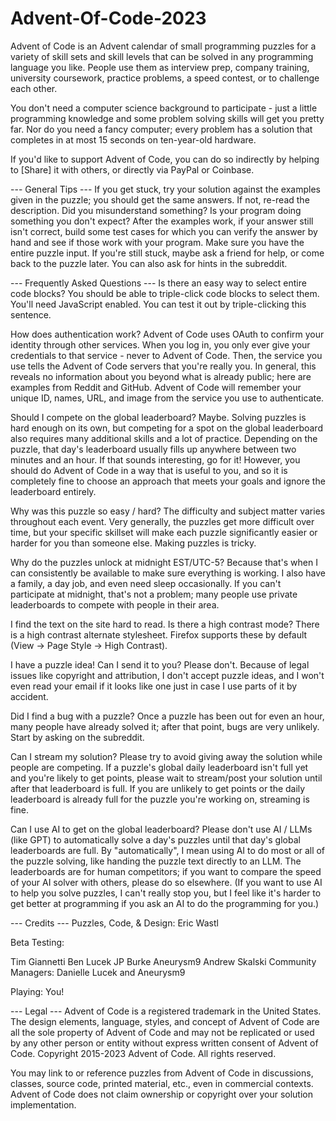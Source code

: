 # Advent-Of-Code-2023
Advent of Code is an Advent calendar of small programming puzzles for a variety of skill sets and skill levels that can be solved in any programming language you like. People use them as interview prep, company training, university coursework, practice problems, a speed contest, or to challenge each other.

You don't need a computer science background to participate - just a little programming knowledge and some problem solving skills will get you pretty far. Nor do you need a fancy computer; every problem has a solution that completes in at most 15 seconds on ten-year-old hardware.

If you'd like to support Advent of Code, you can do so indirectly by helping to [Share] it with others, or directly via PayPal or Coinbase.

--- General Tips ---
If you get stuck, try your solution against the examples given in the puzzle; you should get the same answers. If not, re-read the description. Did you misunderstand something? Is your program doing something you don't expect? After the examples work, if your answer still isn't correct, build some test cases for which you can verify the answer by hand and see if those work with your program. Make sure you have the entire puzzle input. If you're still stuck, maybe ask a friend for help, or come back to the puzzle later. You can also ask for hints in the subreddit.

--- Frequently Asked Questions ---
Is there an easy way to select entire code blocks? You should be able to triple-click code blocks to select them. You'll need JavaScript enabled. You can test it out by triple-clicking this sentence.

How does authentication work? Advent of Code uses OAuth to confirm your identity through other services. When you log in, you only ever give your credentials to that service - never to Advent of Code. Then, the service you use tells the Advent of Code servers that you're really you. In general, this reveals no information about you beyond what is already public; here are examples from Reddit and GitHub. Advent of Code will remember your unique ID, names, URL, and image from the service you use to authenticate.

Should I compete on the global leaderboard? Maybe. Solving puzzles is hard enough on its own, but competing for a spot on the global leaderboard also requires many additional skills and a lot of practice. Depending on the puzzle, that day's leaderboard usually fills up anywhere between two minutes and an hour. If that sounds interesting, go for it! However, you should do Advent of Code in a way that is useful to you, and so it is completely fine to choose an approach that meets your goals and ignore the leaderboard entirely.

Why was this puzzle so easy / hard? The difficulty and subject matter varies throughout each event. Very generally, the puzzles get more difficult over time, but your specific skillset will make each puzzle significantly easier or harder for you than someone else. Making puzzles is tricky.

Why do the puzzles unlock at midnight EST/UTC-5? Because that's when I can consistently be available to make sure everything is working. I also have a family, a day job, and even need sleep occasionally. If you can't participate at midnight, that's not a problem; many people use private leaderboards to compete with people in their area.

I find the text on the site hard to read. Is there a high contrast mode? There is a high contrast alternate stylesheet. Firefox supports these by default (View -> Page Style -> High Contrast).

I have a puzzle idea! Can I send it to you? Please don't. Because of legal issues like copyright and attribution, I don't accept puzzle ideas, and I won't even read your email if it looks like one just in case I use parts of it by accident.

Did I find a bug with a puzzle? Once a puzzle has been out for even an hour, many people have already solved it; after that point, bugs are very unlikely. Start by asking on the subreddit.

Can I stream my solution? Please try to avoid giving away the solution while people are competing. If a puzzle's global daily leaderboard isn't full yet and you're likely to get points, please wait to stream/post your solution until after that leaderboard is full. If you are unlikely to get points or the daily leaderboard is already full for the puzzle you're working on, streaming is fine.

Can I use AI to get on the global leaderboard? Please don't use AI / LLMs (like GPT) to automatically solve a day's puzzles until that day's global leaderboards are full. By "automatically", I mean using AI to do most or all of the puzzle solving, like handing the puzzle text directly to an LLM. The leaderboards are for human competitors; if you want to compare the speed of your AI solver with others, please do so elsewhere. (If you want to use AI to help you solve puzzles, I can't really stop you, but I feel like it's harder to get better at programming if you ask an AI to do the programming for you.)

--- Credits ---
Puzzles, Code, & Design: Eric Wastl

Beta Testing:

Tim Giannetti
Ben Lucek
JP Burke
Aneurysm9
Andrew Skalski
Community Managers: Danielle Lucek and Aneurysm9

Playing: You!

--- Legal ---
Advent of Code is a registered trademark in the United States. The design elements, language, styles, and concept of Advent of Code are all the sole property of Advent of Code and may not be replicated or used by any other person or entity without express written consent of Advent of Code. Copyright 2015-2023 Advent of Code. All rights reserved.

You may link to or reference puzzles from Advent of Code in discussions, classes, source code, printed material, etc., even in commercial contexts. Advent of Code does not claim ownership or copyright over your solution implementation.
